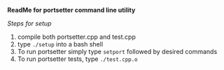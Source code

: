 __ReadMe for portsetter command line utility__

_Steps for setup_

1. compile both portsetter.cpp and test.cpp
2. type `./setup` into a bash shell
3. To run portsetter simply type `setport` followed by desired commands
4. To run portsetter tests, type `./test.cpp.o` 
